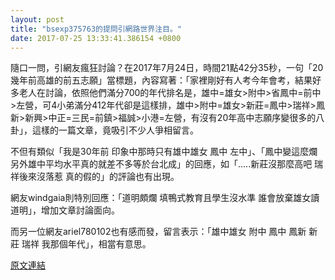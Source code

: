 ```yaml
---
layout: post
title: "bsexp375763的提問引網路世界注目。"
date: 2017-07-25 13:33:41.386154 +0800
---
```


隨口一問，引網友瘋狂討論？在2017年7月24日，時間21點42分35秒，一句「20幾年前高雄的前五志願」當標題，內容寫著：「家裡剛好有人考今年會考，結果好多老人在討論，依照他們滿分700的年代排名是，雄中=雄女>附中>省鳳中=前中>左營，可4小弟滿分412年代卻是這樣排，雄中>附中=雄女>新莊=鳳中>瑞祥>鳳新>新興>中正=三民=前鎮>福誠>小港=左營，有沒有20年高中志願序變很多的八卦」，這樣的一篇文章，竟吸引不少人爭相留言。

不但有類似「我是30年前 印象中那時只有雄中雄女 鳳中 左中」、「鳳中變這麼爛 另外雄中平均水平真的就差不多等於台北成」的回應，如「.....新莊沒那麼高吧   瑞祥後來沒落惹   真的假的」的評論也有出現。

網友windgaia則特別回應：「道明頗爛 填鴨式教育且學生沒水準 誰會放棄雄女讀道明」，增加文章討論面向。

而另一位網友ariel780102也有感而發，留言表示：「雄中雄女 附中 鳳中 鳳新 新莊 瑞祥 我那個年代」，相當有意思。

<a href = "https://www.ptt.cc/bbs/Gossiping/M.1500903757.A.3F2.html">原文連結</a>

